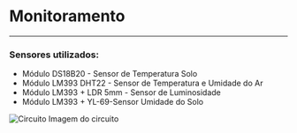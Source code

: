 # Monitoramento
----
### Sensores utilizados:
 - Módulo DS18B20 - Sensor de Temperatura Solo
 - Módulo LM393 DHT22 - Sensor de Temperatura e Umidade do Ar
 - Módulo LM393 + LDR 5mm - Sensor de Luminosidade
 - Módulo LM393 + YL-69-Sensor Umidade do Solo

![Circuito]("https://files.slack.com/files-pri/T94NN49B5-FDG4WM69J/screen_shot_2018-10-11_at_11.35.09_am.png")
Imagem do circuito
